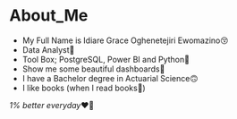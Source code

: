 # About_Me

- My Full Name is  Idiare Grace Oghenetejiri Ewomazino:kissing_closed_eyes: 
- Data Analyst:love_you_gesture:
- Tool Box; PostgreSQL, Power BI and Python:ninja: 
- Show me some beautiful dashboards:pleading_face:
- I have a Bachelor degree in Actuarial Science:upside_down_face: 
- I like books (when I read books:walking:)  

*1% better everyday*:heart::revolving_hearts:
